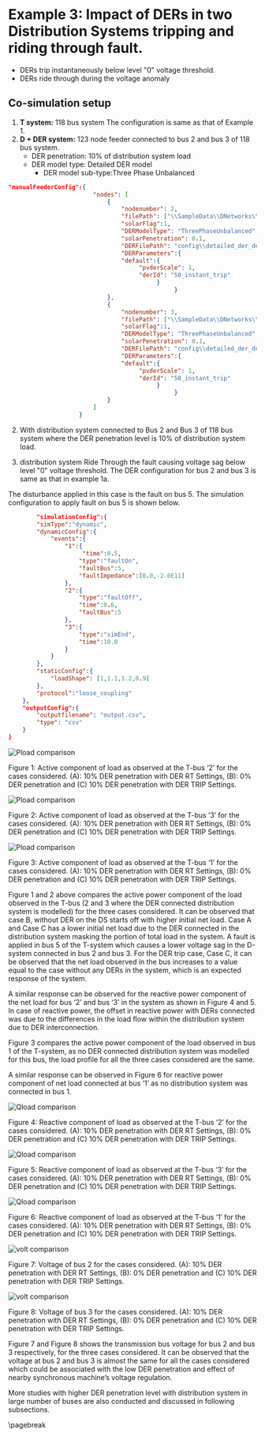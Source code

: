 
# Example 3: Impact of DERs in two Distribution Systems tripping and riding through fault.

* DERs trip instantaneously below level "0" voltage threshold.
* DERs ride through during the voltage anomaly

## Co-simulation setup
1. **T system:** 118 bus system
The configuration is same as that of Example 1.
2. **D + DER system:** 123 node feeder connected to bus 2 and bus 3 of 118 bus system.
   * DER penetration: 10% of distribution system load
   * DER model type: Detailed DER model
      * DER model sub-type:Three Phase Unbalanced

```json
"manualFeederConfig":{
                        "nodes": [
                            {
                                "nodenumber": 2,
                                "filePath": ["\\SampleData\\DNetworks\\123Bus\\case123ZIP.dss"],
                                "solarFlag":1,
                                "DERModelType": "ThreePhaseUnbalanced",
                                "solarPenetration": 0.1,
                                "DERFilePath": "config\\detailed_der_default.json", 
                                "DERParameters":{
                                "default":{
                                     "pvderScale": 1,
                                     "derId": "50_instant_trip"        
                                          }
                                               }
                            },
                            {
                                "nodenumber": 3,
                                "filePath": ["\\SampleData\\DNetworks\\123Bus\\case123ZIP.dss"],
                                "solarFlag":1,
                                "DERModelType": "ThreePhaseUnbalanced",
                                "solarPenetration": 0.1,
                                "DERFilePath": "config\\detailed_der_default.json", 
                                "DERParameters":{
                                "default":{
                                     "pvderScale": 1,
                                     "derId": "50_instant_trip"        
                                          }
                                               }
                            }
                        ]
                    }
```

2. With distribution system connected to Bus 2 and Bus 3 of 118 bus system where the DER penetration level is 10% of distribution system load.

3. distribution system Ride Through the fault causing voltage sag below level "0" voltage threshold. The DER configuration for bus 2 and bus 3 is same as that in example 1a.

The disturbance applied in this case is the fault on bus 5. The simulation configuration to apply fault on bus 5 is shown below.

```json
        "simulationConfig":{
        "simType":"dynamic",
        "dynamicConfig":{
            "events":{
                "1":{
                     "time":0.5,
                    "type":"faultOn",
                    "faultBus":5,
                    "faultImpedance":[0.0,-2.0E11]
                },
                "2":{
                    "type":"faultOff",
                    "time":0.6,
                    "faultBus":5
                },
                "3":{
                    "type":"simEnd",
                    "time":10.0
                }
            }
        },
        "staticConfig":{
            "loadShape": [1,1.1,1.2,0.9]
        },
        "protocol":"loose_coupling"
    },
    "outputConfig":{
        "outputfilename": "output.csv",
        "type": "csv"
    }
}
```
![Pload comparison](.\use_case_results\example_3\example_3_pload_bus2.png)

Figure 1: Active component of load as observed at the T-bus ‘2’ for the cases considered. (A): 10% DER penetration with DER RT Settings, (B): 0% DER penetration and (C) 10% DER penetration with DER TRIP Settings.

![Pload comparison](.\use_case_results\example_3\example_3_pload_bus3.png)

Figure 2: Active component of load as observed at the T-bus ‘3’ for the cases considered. (A): 10% DER penetration with DER RT Settings, (B): 0% DER penetration and (C) 10% DER penetration with DER TRIP Settings.

![Pload comparison](.\use_case_results\example_3\example_3_pload_bus1.png)

Figure 3: Active component of load as observed at the T-bus ‘1’ for the cases considered. (A): 10% DER penetration with DER RT Settings, (B): 0% DER penetration and (C) 10% DER penetration with DER TRIP Settings.

Figure 1 and 2 above compares the active power component of the load observed in the T-bus (2 and 3 where the DER connected distribution system is modelled) for the three cases considered. It can be observed that case B, without DER on the DS starts off with higher initial net load. Case A and Case C has a lower initial net load due to the DER connected in the distribution system masking the portion of total load in the system. A fault is applied in bus 5 of the T-system which causes a lower voltage sag in the D-system connected in bus 2 and bus 3. For the DER trip case, Case C, it can be observed that the net load observed in the bus increases to a value equal to the case without any DERs in the system, which is an expected response of the system. 

A similar response can be observed for the reactive power component of the net load for bus ‘2’ and bus ‘3’ in the system as shown in Figure 4 and 5. In case of reactive power, the offset in reactive power with DERs connected was due to the differences in the load flow within the distribution system due to DER interconnection.

Figure 3 compares the active power component of the load observed in bus 1 of the T-system, as no DER connected distribution system was modelled for this bus, the load profile for all the three cases considered are the same.

A similar response can be observed in Figure 6 for reactive power component of net load connected at bus ‘1’ as no distribution system was connected in bus 1.

![Qload comparison](.\use_case_results\example_3\example_3_qload_bus2.png)

Figure 4: Reactive component of load as observed at the T-bus ‘2’ for the cases considered. (A): 10% DER penetration with DER RT Settings, (B): 0% DER penetration and (C) 10% DER penetration with DER TRIP Settings.

![Qload comparison](.\use_case_results\example_3\example_3_qload_bus3.png)

Figure 5: Reactive component of load as observed at the T-bus ‘3’ for the cases considered. (A): 10% DER penetration with DER RT Settings, (B): 0% DER penetration and (C) 10% DER penetration with DER TRIP Settings.

![Qload comparison](.\use_case_results\example_3\example_3_qload_bus1.png)

Figure 6: Reactive component of load as observed at the T-bus ‘1’ for the cases considered. (A): 10% DER penetration with DER RT Settings, (B): 0% DER penetration and (C) 10% DER penetration with DER TRIP Settings.


![volt comparison](.\use_case_results\example_3\example_3_volt_bus2.png)

Figure 7: Voltage of bus 2 for the cases considered. (A): 10% DER penetration with DER RT Settings, (B): 0% DER penetration and (C) 10% DER penetration with DER TRIP Settings.

![volt comparison](.\use_case_results\example_3\example_3_volt_bus3.png)

Figure 8: Voltage of bus 3 for the cases considered. (A): 10% DER penetration with DER RT Settings, (B): 0% DER penetration and (C) 10% DER penetration with DER TRIP Settings.

Figure 7 and Figure 8 shows the transmission bus voltage for bus 2 and bus 3 respectively, for the three cases considered. It can be observed that the voltage at bus 2 and bus 3 is almost the same for all the cases considered which could be associated with the low DER penetration and effect of nearby synchronous machine’s voltage regulation. 

More studies with higher DER penetration level with distribution system in large number of buses are also conducted and discussed in following subsections. 

\pagebreak